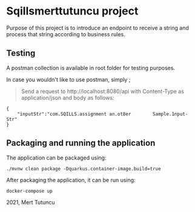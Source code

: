 # Sqillsmerttutuncu project

Purpose of this project is to introduce an endpoint to receive a string and process that string according to business rules.


## Testing
A postman collection is available in root folder for testing purposes.


In case you wouldn't like to use postman, simply ;

>Send a request to http://localhost:8080/api with Content-Type as application/json and body as follows:

```shell script
{
    "inputStr":"com.SQILLS.assignment an.ot8er        Sample.1nput-Str"
}
```

## Packaging and running the application

The application can be packaged using:
```shell script
./mvnw clean package -Dquarkus.container-image.build=true
```
After packaging the application, it can be run using:
```shell script
docker-compose up
```
2021, Mert Tutuncu

